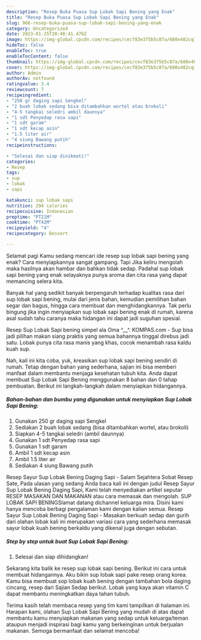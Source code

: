 ```yaml
---
description: "Resep Buka Puasa Sup Lobak Sapi Bening yang Enak"
title: "Resep Buka Puasa Sup Lobak Sapi Bening yang Enak"
slug: 966-resep-buka-puasa-sup-lobak-sapi-bening-yang-enak
category: Uncategorized
date: 2023-01-25T20:48:41.476Z
image: https://img-global.cpcdn.com/recipes/cecf83e375b5c87a/680x482cq70/sup-lobak-sapi-bening-foto-resep-utama.jpg
hideToc: false
enableToc: true
enableTocContent: false
thumbnail: https://img-global.cpcdn.com/recipes/cecf83e375b5c87a/680x482cq70/sup-lobak-sapi-bening-foto-resep-utama.jpg
cover: https://img-global.cpcdn.com/recipes/cecf83e375b5c87a/680x482cq70/sup-lobak-sapi-bening-foto-resep-utama.jpg
author: Admin
authorAv: notfound
ratingvalue: 3.4
reviewcount: 7
recipeingredient:
- "250 gr daging sapi Sengkel"
- "2 buah lobak sedang bisa ditambahkan wortel atau brokoli"
- "4-5 tangkai seledri ambil daunnya"
- "1 sdt Penyedap rasa sapi"
- "1 sdt garam"
- "1 sdt kecap asin"
- "1.5 liter air"
- "4 siung Bawang putih"
recipeinstructions:

- "Selesai dan siap dinikmati!"
categories:
- Resep
tags:
- sup
- lobak
- sapi

katakunci: sup lobak sapi 
nutrition: 294 calories
recipecuisine: Indonesian
preptime: "PT21M"
cooktime: "PT42M"
recipeyield: "4"
recipecategory: Dessert

---
```



Selamat pagi Kamu sedang mencari ide resep sup lobak sapi bening yang enak? Cara menyiapkannya sangat gampang. Tapi Jika keliru mengolah maka hasilnya akan hambar dan bahkan tidak sedap. Padahal sup lobak sapi bening yang enak selayaknya punya aroma dan cita rasa yang dapat memancing selera kita.


Banyak hal yang sedikit banyak berpengaruh terhadap kualitas rasa dari sup lobak sapi bening, mulai dari jenis bahan, kemudian pemilihan bahan segar dan bagus, hingga cara membuat dan menghidangkannya. Tak perlu bingung jika ingin menyiapkan sup lobak sapi bening enak di rumah, karena asal sudah tahu caranya maka hidangan ini dapat jadi suguhan spesial.

Resep Sup Lobak Sapi bening simpel ala Oma ^__^. KOMPAS.com - Sup bisa jadi pilihan makan siang praktis yang semua bahannya tinggal direbus jadi satu. Lobak punya cita rasa manis yang khas, cocok menambah rasa kaldu kuah sup.


Nah, kali ini kita coba, yuk, kreasikan sup lobak sapi bening sendiri di rumah. Tetap dengan bahan yang sederhana, sajian ini bisa memberi manfaat dalam membantu menjaga kesehatan tubuh kita. Anda dapat membuat Sup Lobak Sapi Bening menggunakan 8 bahan dan 0 tahap pembuatan. Berikut ini langkah-langkah dalam menyiapkan hidangannya.

<!--inarticleads1-->

##### Bahan-bahan dan bumbu yang digunakan untuk menyiapkan Sup Lobak Sapi Bening:

1. Gunakan 250 gr daging sapi Sengkel
1. Sediakan 2 buah lobak sedang (bisa ditambahkan wortel, atau brokoli)
1. Siapkan 4-5 tangkai seledri (ambil daunnya)
1. Gunakan 1 sdt Penyedap rasa sapi
1. Gunakan 1 sdt garam
1. Ambil 1 sdt kecap asin
1. Ambil 1.5 liter air
1. Sediakan 4 siung Bawang putih


Resep Sayur Sup Lobak Bening Daging Sapi - Salam Sejahtera Sobat Resep Sate, Pada ulasan yang sedang Anda baca kali ini dengan judul Resep Sayur Sup Lobak Bening Daging Sapi, Kami telah menyediakan artikel seputar RESEP MASAKAN DAN MAKANAN atau cara memasak dan mengolah. SUP LOBAK SAPI BENINGSlamat datang dichannel keluarga mira. Disini kami hanya mencoba berbagi pengalaman kami dengan kalian semua. Resep Sayur Sup Lobak Bening Daging Sapi - Masakan berkuah sedap dan gurih dari olahan lobak kali ini merupakan variasi cara yang sederhana memasak sayur lobak kuah bening berkaldu yang dikenal juga dengan sebutan. 

<!--inarticleads2-->

##### Step by step untuk buat Sup Lobak Sapi Bening:


1. Selesai dan siap dihidangkan!

Sekarang kita balik ke resep sup lobak sapi bening. Berikut ini cara untuk membuat hidangannya. Aku bikin sup lobak sapi pake resep orang korea. Kamu bisa membuat sop lobak kuah bening dengan tambahan bola daging cincang, resep dari Sajian Sedap berikut. Lobak yang kaya akan vitamin C dapat membantu meningkatkan daya tahan tubuh. 

Terima kasih telah membaca resep yang tim kami tampilkan di halaman ini. Harapan kami, olahan Sup Lobak Sapi Bening yang mudah di atas dapat membantu kamu menyiapkan makanan yang sedap untuk keluarga/teman ataupun menjadi inspirasi bagi kamu yang berkeinginan untuk berjualan makanan. Semoga bermanfaat dan selamat mencoba!
